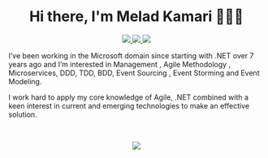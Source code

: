 <h1 align="center">Hi there, I'm Melad Kamari 🧙‍♂️👾</h1>

<p align="center">
<a href="https://twitter.com/MeladKamari" target="_blank">
  <img src="https://img.shields.io/badge/Twitter-1DA1F2?style=for-the-badge&logo=twitter&logoColor=white" />
 </a>
 <a href="https://www.linkedin.com/in/melad-kamari-70a65b120" target="_blank">
  <img src="https://img.shields.io/badge/LinkedIn-0077B5?style=for-the-badge&logo=linkedin&logoColor=white" />
 </a>
  <a href="https://t.me/Meladkamari" target="_blank">
  <img src="https://img.shields.io/badge/Telegram-2CA5E0?style=for-the-badge&logo=telegram&logoColor=white" />
 </a>


I’ve been working in the Microsoft domain since starting with .NET over 7 years ago and I’m interested in Management , Agile Methodology , Microservices, DDD, TDD, BDD, Event Sourcing , Event Storming and Event Modeling.

I work hard to apply my core knowledge of Agile, .NET combined with a keen interest in current and emerging technologies to make an effective solution. 
</p>



</br>

<p align="center">
 <a href="#" alt="Melad's github stats">
  <img src="https://github-readme-stats.vercel.app/api?username=MeladKamari&bg_color=4F27D5&text_color=ffffff&title_color=ffffff&icon_color=ffffff&show_icons=true" />
 </a>
</p>


